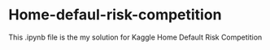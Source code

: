 # Home-defaul-risk-competition
This .ipynb file is the my solution for Kaggle Home Default Risk Competition
